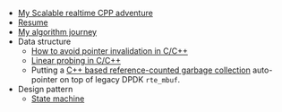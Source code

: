 
- [My Scalable realtime CPP adventure](scalable_realtime_cpp.md)
- [Resume](Kamanashis_Roy_2025_cloud_backend.md)
- [My algorithm journey](https://github.com/kamanashisroy/algosnippet)
- Data structure
    - [How to avoid pointer invalidation in C/C++](how_to_make_a_python_style_list_in_cpp.md)
    - [Linear probing in C/C++](https://github.com/kamanashisroy/reactdpdk/blob/main/core/fixedtable.hxx)
    - Putting a [C++ based reference-counted garbage collection](https://github.com/kamanashisroy/reactdpdk/blob/main/core/buffer.hxx) auto-pointer on top of legacy DPDK `rte_mbuf`.
- Design pattern
    - [State machine](https://github.com/kamanashisroy/reactdpdk/blob/main/tcp/tcp_plugin.cc)
